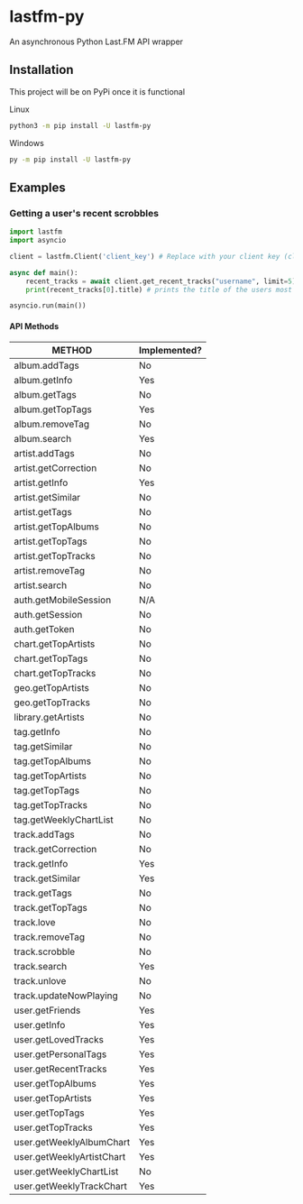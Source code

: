 # lastfm-py
An asynchronous Python Last.FM API wrapper

## Installation

This project will be on PyPi once it is functional

Linux
```sh
python3 -m pip install -U lastfm-py
```
Windows
```sh
py -m pip install -U lastfm-py
```

## Examples

### Getting a user's recent scrobbles
```Python
import lastfm
import asyncio

client = lastfm.Client('client_key') # Replace with your client key (client_secret is optional)

async def main():
    recent_tracks = await client.get_recent_tracks("username", limit=5)
    print(recent_tracks[0].title) # prints the title of the users most recently scrobbled track

asyncio.run(main())
```


#### API Methods
|METHOD               |Implemented?|
|---------------------|------------|
|album.addTags        |No          |
|album.getInfo        |Yes         |
|album.getTags        |No          |
|album.getTopTags     |Yes         |
|album.removeTag      |No          |
|album.search         |Yes         |
|artist.addTags       |No          |
|artist.getCorrection |No          |
|artist.getInfo       |Yes         |
|artist.getSimilar    |No          |
|artist.getTags       |No          |
|artist.getTopAlbums  |No          |
|artist.getTopTags    |No          |
|artist.getTopTracks  |No          |
|artist.removeTag     |No          |
|artist.search        |No          |
|auth.getMobileSession |N/A         |
|auth.getSession      |No          |
|auth.getToken        |No          |
|chart.getTopArtists  |No          |
|chart.getTopTags     |No          |
|chart.getTopTracks   |No          |
|geo.getTopArtists    |No          |
|geo.getTopTracks     |No          |
|library.getArtists   |No          |
|tag.getInfo          |No          |
|tag.getSimilar       |No          |
|tag.getTopAlbums     |No          |
|tag.getTopArtists    |No          |
|tag.getTopTags       |No          |
|tag.getTopTracks     |No          |
|tag.getWeeklyChartList |No          |
|track.addTags        |No          |
|track.getCorrection  |No          |
|track.getInfo        |Yes         |
|track.getSimilar     |Yes         |
|track.getTags        |No          |
|track.getTopTags     |No          |
|track.love           |No          |
|track.removeTag      |No          |
|track.scrobble       |No          |
|track.search         |Yes         |
|track.unlove         |No          |
|track.updateNowPlaying |No          |
|user.getFriends      |Yes         |
|user.getInfo         |Yes         |
|user.getLovedTracks  |Yes         |
|user.getPersonalTags |Yes         |
|user.getRecentTracks |Yes         |
|user.getTopAlbums    |Yes         |
|user.getTopArtists   |Yes         |
|user.getTopTags      |Yes         |
|user.getTopTracks    |Yes         |
|user.getWeeklyAlbumChart |Yes         |
|user.getWeeklyArtistChart|Yes         |
|user.getWeeklyChartList |No          |
|user.getWeeklyTrackChart |Yes         |